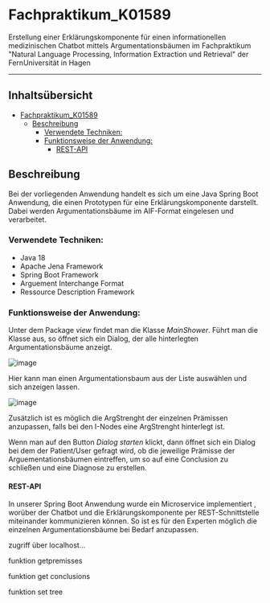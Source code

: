 # Fachpraktikum_K01589

Erstellung einer Erklärungskomponente für einen informationellen medizinischen Chatbot mittels Argumentationsbäumen im Fachpraktikum "Natural Language Processing, Information Extraction und Retrieval" der FernUniversität in Hagen
***

## Inhaltsübersicht


- [Fachpraktikum_K01589](#fachpraktikum_k01589)
  * [Beschreibung](#beschreibung)
    + [Verwendete Techniken:](#verwendete-techniken)
    + [Funktionsweise der Anwendung:](#funktionsweiße-der-anwendung)
      - [REST-API](#rest-api)


## Beschreibung

Bei der vorliegenden Anwendung handelt es sich um eine Java Spring Boot Anwendung, die einen Prototypen für eine Erklärungskomponente darstellt. Dabei werden Argumentationsbäume im AIF-Format eingelesen und verarbeitet. 


### Verwendete Techniken:

- Java 18
- Apache Jena Framework
- Spring Boot Framework
- Arguement Interchange Format 
- Ressource Description Framework


### Funktionsweise der Anwendung:



Unter dem Package *view* findet man die Klasse *MainShower*. Führt man die Klasse aus, so öffnet sich ein Dialog, der alle hinterlegten Argumentationsbäume anzeigt.


![image](https://user-images.githubusercontent.com/122731286/219345453-60dc101a-05d1-4fca-a222-b795fb7bba09.png)


Hier kann man einen Argumentationsbaum aus der Liste auswählen und sich anzeigen lassen.


![image](https://user-images.githubusercontent.com/122731286/219345739-dd7d4f5b-b963-4058-9477-09f121d89303.png)


Zusätzlich ist es möglich die ArgStrenght der einzelnen Prämissen anzupassen, falls bei den I-Nodes eine ArgStrenght hinterlegt ist. 


Wenn man auf den Button *Dialog starten* klickt, dann öffnet sich ein Dialog bei dem der Patient/User gefragt wird, ob die jeweilige Prämisse der Arguementationsbäumen eintreffen, um so auf eine Conclusion zu schließen und eine Diagnose zu erstellen.

#### REST-API

In unserer Spring Boot Anwendung wurde ein Microservice implementiert , worüber der Chatbot und die Erklärungskomponente per REST-Schnittstelle miteinander kommunizieren können. So ist es für den Experten möglich die einzelnen Argumentationsbäume bei Bedarf anzupassen.


zugriff über localhost...

funktion getpremisses

funktion get conclusions

funktion set tree


